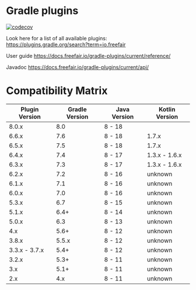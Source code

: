 # Gradle plugins

[![codecov](https://codecov.io/gh/freefair/gradle-plugins/branch/master/graph/badge.svg)](https://codecov.io/gh/freefair/gradle-plugins)

Look here for a list of all available plugins:
https://plugins.gradle.org/search?term=io.freefair

User guide https://docs.freefair.io/gradle-plugins/current/reference/

Javadoc https://docs.freefair.io/gradle-plugins/current/api/

# Compatibility Matrix

| Plugin Version | Gradle Version | Java Version | Kotlin Version |
|----------------|----------------|--------------|----------------|
| 8.0.x          | 8.0            | 8 - 18       |                |
| 6.6.x          | 7.6            | 8 - 18       | 1.7.x          |
| 6.5.x          | 7.5            | 8 - 18       | 1.7.x          |
| 6.4.x          | 7.4            | 8 - 17       | 1.3.x - 1.6.x  |
| 6.3.x          | 7.3            | 8 - 17       | 1.3.x - 1.6.x  |
| 6.2.x          | 7.2            | 8 - 16       | unknown        |
| 6.1.x          | 7.1            | 8 - 16       | unknown        |
| 6.0.x          | 7.0            | 8 - 16       | unknown        |
| 5.3.x          | 6.7            | 8 - 15       | unknown        |
| 5.1.x          | 6.4+           | 8 - 14       | unknown        |
| 5.0.x          | 6.3            | 8 - 13       | unknown        |
| 4.x            | 5.6+           | 8 - 12       | unknown        |
| 3.8.x          | 5.5.x          | 8 - 12       | unknown        |
| 3.3.x - 3.7.x  | 5.4+           | 8 - 12       | unknown        |
| 3.2.x          | 5.3+           | 8 - 11       | unknown        |
| 3.x            | 5.1+           | 8 - 11       | unknown        |
| 2.x            | 4.x            | 8 - 11       | unknown        |
